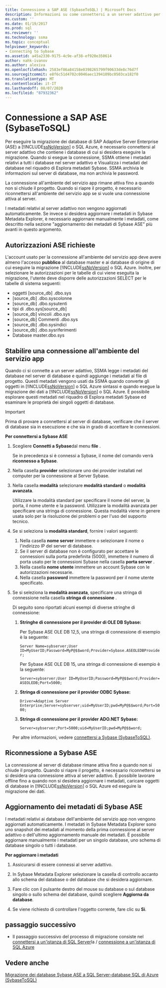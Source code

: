 ```yaml
---
title: Connessione a SAP ASE (SybaseToSQL) | Microsoft Docs
description: Informazioni su come connettersi a un server adattivo per eseguire la migrazione di un database di SAP Adaptive Server Enterprise (ASE) a SQL Server o al database SQL di Azure.
ms.custom: ''
ms.date: 01/19/2017
ms.prod: sql
ms.reviewer: ''
ms.technology: ssma
ms.topic: conceptual
helpviewer_keywords:
- Connecting to Sybase
ms.assetid: a45a2330-9175-4c9e-af38-ef920e350614
author: nahk-ivanov
ms.author: alexiva
ms.openlocfilehash: 2583ef86a84158e0398265799f90633de8c76d7f
ms.sourcegitcommit: e8f6c51d4702c0046aec1394109bc0503ca182f0
ms.translationtype: MT
ms.contentlocale: it-IT
ms.lasthandoff: 08/07/2020
ms.locfileid: "87932362"
---
```

# <a name="connecting-to-sap-ase-sybasetosql"></a>Connessione a SAP ASE (SybaseToSQL)

Per eseguire la migrazione dei database di SAP Adaptive Server Enterprise (ASE) a [!INCLUDE[ssNoVersion](../../includes/ssnoversion-md.md)] o SQL Azure, è necessario connettersi al server adattivo che contiene i database di cui si desidera eseguire la migrazione. Quando si esegue la connessione, SSMA ottiene i metadati relativi a tutti i database nel server adattivo e Visualizza i metadati del database nel riquadro di Esplora metadati Sybase. SSMA archivia le informazioni sul server di database, ma non archivia le password.  
  
La connessione all'ambiente del servizio app rimane attiva fino a quando non si chiude il progetto. Quando si riapre il progetto, è necessario riconnettersi all'ambiente del servizio app se si vuole una connessione attiva al server.  
  
I metadati relativi al server adattivo non vengono aggiornati automaticamente. Se invece si desidera aggiornare i metadati in Sybase Metadata Explorer, è necessario aggiornare manualmente i metadati, come descritto nella sezione "aggiornamento dei metadati di Sybase ASE" più avanti in questo argomento.  
  
## <a name="required-ase-permissions"></a>Autorizzazioni ASE richieste

L'account usato per la connessione all'ambiente del servizio app deve avere almeno l'accesso **pubblico** al database master e ai database di origine di cui eseguire la migrazione [!INCLUDE[ssNoVersion](../../includes/ssnoversion-md.md)] o SQL Azure. Inoltre, per selezionare le autorizzazioni per le tabelle di cui viene eseguita la migrazione, l'utente deve disporre delle autorizzazioni SELECT per le tabelle di sistema seguenti:  
  
- oggetti [source_db] .dbo.sys  
- [source_db] .dbo.syscolonne  
- [source_db] .dbo.sysutenti  
- tipi di .dbo.sys[source_db]  
- [source_db] vincoli .dbo.sys  
- [source_db] Commenti .dbo.sys  
- [source_db] .dbo.sysindici  
- [source_db] .dbo.sysriferimenti  
- Database master.dbo.sys  
  
## <a name="establishing-a-connection-to-ase"></a>Stabilire una connessione all'ambiente del servizio app

Quando ci si connette a un server adattivo, SSMA legge i metadati del database nel server di database e quindi aggiunge i metadati al file di progetto. Questi metadati vengono usati da SSMA quando converte gli oggetti in [!INCLUDE[ssNoVersion](../../includes/ssnoversion-md.md)] o SQL Azure sintassi e quando esegue la migrazione dei dati a [!INCLUDE[ssNoVersion](../../includes/ssnoversion-md.md)] o SQL Azure. È possibile esplorare questi metadati nel riquadro di Esplora metadati Sybase ed esaminare le proprietà dei singoli oggetti di database.  
  
> [!IMPORTANT]  
> Prima di provare a connettersi al server di database, verificare che il server di database sia in esecuzione e che sia in grado di accettare le connessioni.  
  
**Per connettersi a Sybase ASE**
  
1. Scegliere **Connetti a Sybase**dal menu **file** .  
  
   Se in precedenza si è connessi a Sybase, il nome del comando verrà **riconnesso a Sybase**.  
  
2. Nella casella **provider** selezionare uno dei provider installati nel computer per la connessione al Server Sybase.  
  
3. Nella casella **modalità** selezionare **modalità standard** o **modalità avanzata**.  
  
   Utilizzare la modalità standard per specificare il nome del server, la porta, il nome utente e la password. Utilizzare la modalità avanzata per specificare una stringa di connessione. Questa modalità viene in genere usata solo per la risoluzione dei problemi o per l'uso del supporto tecnico.  
  
4. Se si seleziona la **modalità standard**, fornire i valori seguenti:  
  
    1. Nella casella **nome server** immettere o selezionare il nome o l'indirizzo IP del server di database.  
    2. Se il server di database non è configurato per accettare le connessioni sulla porta predefinita (5000), immettere il numero di porta usato per le connessioni Sybase nella casella **porta server** .  
    3. Nella casella **nome utente** immettere un account Sybase con le autorizzazioni necessarie.  
    4. Nella casella **password** immettere la password per il nome utente specificato.  
  
5. Se si seleziona la **modalità avanzata**, specificare una stringa di connessione nella casella **stringa di connessione** .  
  
    Di seguito sono riportati alcuni esempi di diverse stringhe di connessione:  
  
    1. **Stringhe di connessione per il provider di OLE DB Sybase:**  
  
        Per Sybase ASE OLE DB 12,5, una stringa di connessione di esempio è la seguente:  
  
        `Server Name=sybserver;User ID=MyUserID;Password=MyP@$$word;Provider=Sybase.ASEOLEDBProvider;`  
  
        Per Sybase ASE OLE DB 15, una stringa di connessione di esempio è la seguente:  
  
        `Server=sybserver;User ID=MyUserID;Password=MyP@$$word;Provider= ASEOLEDB;Port=5000;`  
  
    2. **Stringa di connessione per il provider ODBC Sybase:**  
  
       `Driver=Adaptive Server Enterprise;Server=sybserver;uid=MyUserID;pwd=MyP@$$word;Port=5000;`  
  
    3. **Stringa di connessione per il provider ADO.NET Sybase:**  
  
       `Server=sybserver;Port=5000;uid=MyUserID;pwd=MyP@$$word;`  
  
    Per altre informazioni, vedere [connettersi a Sybase &#40;SybaseToSQL&#41;](../../ssma/sybase/connect-to-sybase-sybasetosql.md).  
  
## <a name="reconnecting-to-sybase-ase"></a>Riconnessione a Sybase ASE

La connessione al server di database rimane attiva fino a quando non si chiude il progetto. Quando si riapre il progetto, è necessario riconnettersi se si desidera una connessione attiva al server adattivo. È possibile lavorare offline fino a quando non si desidera aggiornare i metadati, caricare oggetti di database in [!INCLUDE[ssNoVersion](../../includes/ssnoversion-md.md)] o SQL Azure ed eseguire la migrazione dei dati.  
  
## <a name="refreshing-sybase-ase-metadata"></a>Aggiornamento dei metadati di Sybase ASE

I metadati relativi ai database dell'ambiente del servizio app non vengono aggiornati automaticamente. I metadati in Sybase Metadata Explorer sono uno snapshot dei metadati al momento della prima connessione al server adattivo o dell'ultimo aggiornamento manuale dei metadati. È possibile aggiornare manualmente i metadati per un singolo database, uno schema di database singolo o tutti i database.  
  
**Per aggiornare i metadati**
  
1. Assicurarsi di essere connessi al server adattivo.  
  
2. In Sybase Metadata Explorer selezionare la casella di controllo accanto allo schema del database o del database che si desidera aggiornare.  
  
3. Fare clic con il pulsante destro del mouse su database o sul database singolo o sullo schema del database, quindi scegliere **Aggiorna da database**.  
  
4. Se viene richiesto di controllare l'oggetto corrente, fare clic su **Sì**.  
  
## <a name="next-step"></a>passaggio successivo  
  
- Il passaggio successivo del processo di migrazione consiste nel [connettersi a un'istanza di SQL Server](connecting-to-sql-server-sybasetosql.md)la  /  [connessione a un'istanza di SQL Azure](connecting-to-azure-sql-db-sybasetosql.md)  
  
## <a name="see-also"></a>Vedere anche

[Migrazione dei database Sybase ASE a SQL Server-database SQL di Azure &#40;SybaseToSQL&#41;](../../ssma/sybase/migrating-sybase-ase-databases-to-sql-server-azure-sql-db-sybasetosql.md)  
